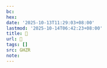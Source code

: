 ```yaml
---
bc:
hex:
date: '2025-10-13T11:29:03+08:00'
lastmod: '2025-10-14T06:42:23+08:00'
title: 󰟸
url: 󰟸
tags: []
src: GHZR
note:
---
```

